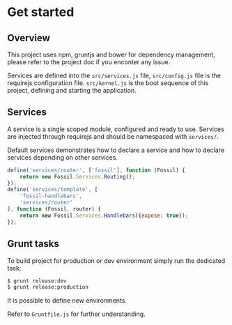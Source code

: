 Get started
===========

Overview
--------

This project uses npm, gruntjs and bower for dependency management, please refer
to the project doc if you enconter any issue.

Services are defined into the `src/services.js` file, `src/config.js` file is
the requirejs configuration file.
`src/kernel.js` is the boot sequence of this project, defining and starting the
application.

Services
--------

A service is a single scoped module, configured and ready to use. Services are
injected through requirejs and should be namespaced with `services/`.

Default services demonstrates how to declare a service and how to declare
services depending on other services.

``` javascript
define('services/router', ['fossil'], function (Fossil) {
    return new Fossil.Services.Routing();
});
define('services/template', [
    'fossil-handlebars',
    'services/router'
], function (Fossil, router) {
    return new Fossil.Services.Handlebars({expose: true});
});
```

Grunt tasks
-----------

To build project for production or dev environment simply run the dedicated
task:

``` sh
$ grunt release:dev
$ grunt release:production
```

It is possible to define new environments.

Refer to `Gruntfile.js` for further understanding.
